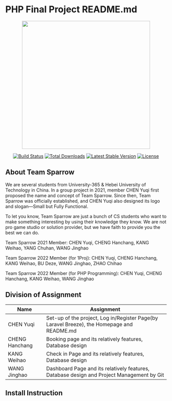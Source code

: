 # PHP Final Project README.md

<p align="center"><img src="https://i-s2.328888.xyz/2022/06/29/62bc68d9c4c00.png" width="400"></p>

<p align="center">
<a href="https://travis-ci.org/laravel/framework"><img src="https://travis-ci.org/laravel/framework.svg" alt="Build Status"></a>
<a href="https://packagist.org/packages/laravel/framework"><img src="https://img.shields.io/packagist/dt/laravel/framework" alt="Total Downloads"></a>
<a href="https://packagist.org/packages/laravel/framework"><img src="https://img.shields.io/packagist/v/laravel/framework" alt="Latest Stable Version"></a>
<a href="https://packagist.org/packages/laravel/framework"><img src="https://img.shields.io/packagist/l/laravel/framework" alt="License"></a>
</p>

## About Team Sparrow

We are several students from University-365 & Hebei University of Technology in China. In a group project in 2021, member CHEN Yuqi first proposed the name and concept of Team Sparrow. Since then, Team Sparrow was officially established, and CHEN Yuqi also designed its logo and slogan—Small but Fully Functional.

To let you know, Team Sparrow are just a bunch of CS students who want to make something interesting by using their knowledge they know. We are not pro game studio or solution provider, but we have faith to provide you the best we can do.

Team Sparrow 2021 Member: CHEN Yuqi, CHENG Hanchang, KANG Weihao, YANG Chuhan, WANG Jinghao

Team Sparrow 2022 Member (for 1Proj): CHEN Yuqi, CHENG Hanchang, KANG Weihao, BU Deze, WANG Jinghao, ZHAO Chihao

Team Sparrow 2022 Member (for PHP Programming): CHEN Yuqi, CHENG Hanchang, KANG Weihao, WANG Jinghao

## Division of Assignment

|Name   | Assignment|
| ---   | --- |
|CHEN Yuqi| Set-up of the project, Log in/Register Page(by Laravel Breeze), the Homepage and README.md|
|CHENG Hanchang|Booking page and its relatively features, Database design|
|KANG Weihao|Check in Page and its relatively features, Database design|
|WANG Jinghao|Dashboard Page and its relatively features, Database design and Project Management by Git|


## Install Instruction

